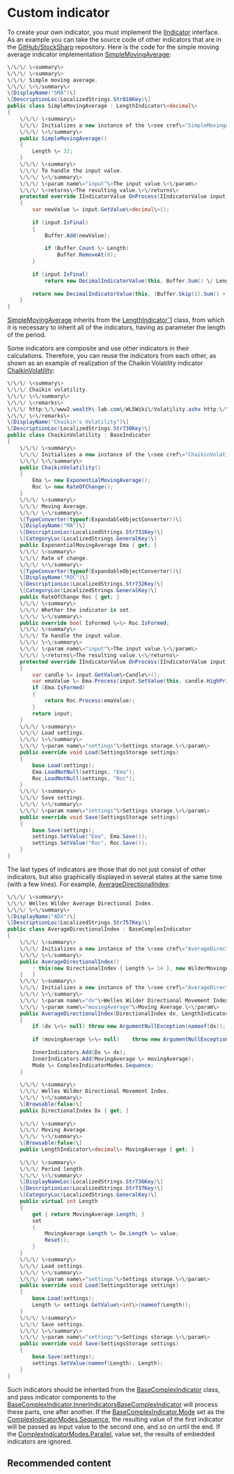 # Custom indicator

To create your own indicator, you must implement the [IIndicator](../api/StockSharp.Algo.Indicators.IIndicator.html) interface. As an example you can take the source code of other indicators that are in the [GitHub\/StockSharp](https://github.com/StockSharp/StockSharp) repository. Here is the code for the simple moving average indicator implementation [SimpleMovingAverage](../api/StockSharp.Algo.Indicators.SimpleMovingAverage.html): 

```cs
\/\/\/ \<summary\>
\/\/\/ \<summary\> 
\/\/\/ Simple moving average. 
\/\/\/ \<\/summary\> 
\[DisplayName("SMA")\] 
\[DescriptionLoc(LocalizedStrings.Str818Key)\] 
public class SimpleMovingAverage : LengthIndicator\<decimal\> 
{ 
	\/\/\/ \<summary\> 
	\/\/\/ Initializes a new instance of the \<see cref\="SimpleMovingAverage"\/\>. 
	\/\/\/ \<\/summary\> 
	public SimpleMovingAverage()
	{ 
		Length \= 32; 
	} 
	\/\/\/ \<summary\> 
	\/\/\/ To handle the input value. 
	\/\/\/ \<\/summary\> 
	\/\/\/ \<param name\="input"\>The input value.\<\/param\> 
	\/\/\/ \<returns\>The resulting value.\<\/returns\> 
	protected override IIndicatorValue OnProcess(IIndicatorValue input)
	{ 
		var newValue \= input.GetValue\<decimal\>(); 
        
		if (input.IsFinal) 
		{ 
			Buffer.Add(newValue); 
            
			if (Buffer.Count \> Length) 
				Buffer.RemoveAt(0); 
		} 
        
		if (input.IsFinal) 
			return new DecimalIndicatorValue(this, Buffer.Sum() \/ Length); 
        
		return new DecimalIndicatorValue(this, (Buffer.Skip(1).Sum() + newValue) \/ Length); 
	} 
} 
```

[SimpleMovingAverage](../api/StockSharp.Algo.Indicators.SimpleMovingAverage.html) inherits from the [LengthIndicator\`1](../api/StockSharp.Algo.Indicators.LengthIndicator`1.html) class, from which it is necessary to inherit all of the indicators, having as parameter the length of the period. 

Some indicators are composite and use other indicators in their calculations. Therefore, you can reuse the indicators from each other, as shown as an example of realization of the Chaikin Volatility indicator [ChaikinVolatility](../api/StockSharp.Algo.Indicators.ChaikinVolatility.html): 

```cs
\/\/\/ \<summary\>
\/\/\/ Chaikin volatility.
\/\/\/ \<\/summary\>
\/\/\/ \<remarks\>
\/\/\/ http:\/\/www2.wealth\-lab.com\/WL5Wiki\/Volatility.ashx http:\/\/www.incrediblecharts.com\/indicators\/chaikin\_volatility.php.
\/\/\/ \<\/remarks\>
\[DisplayName("Chaikin's Volatility")\]
\[DescriptionLoc(LocalizedStrings.Str730Key)\]
public class ChaikinVolatility : BaseIndicator
{
	\/\/\/ \<summary\>
	\/\/\/ Initializes a new instance of the \<see cref\="ChaikinVolatility"\/\>.
	\/\/\/ \<\/summary\>
	public ChaikinVolatility()
	{
		Ema \= new ExponentialMovingAverage();
		Roc \= new RateOfChange();
	}
	\/\/\/ \<summary\>
	\/\/\/ Moving Average.
	\/\/\/ \<\/summary\>
	\[TypeConverter(typeof(ExpandableObjectConverter))\]
	\[DisplayName("MA")\]
	\[DescriptionLoc(LocalizedStrings.Str731Key)\]
	\[CategoryLoc(LocalizedStrings.GeneralKey)\]
	public ExponentialMovingAverage Ema { get; }
	\/\/\/ \<summary\>
	\/\/\/ Rate of change.
	\/\/\/ \<\/summary\>
	\[TypeConverter(typeof(ExpandableObjectConverter))\]
	\[DisplayName("ROC")\]
	\[DescriptionLoc(LocalizedStrings.Str732Key)\]
	\[CategoryLoc(LocalizedStrings.GeneralKey)\]
	public RateOfChange Roc { get; }
	\/\/\/ \<summary\>
	\/\/\/ Whether the indicator is set.
	\/\/\/ \<\/summary\>
	public override bool IsFormed \=\> Roc.IsFormed;
	\/\/\/ \<summary\>
	\/\/\/ To handle the input value.
	\/\/\/ \<\/summary\>
	\/\/\/ \<param name\="input"\>The input value.\<\/param\>
	\/\/\/ \<returns\>The resulting value.\<\/returns\>
	protected override IIndicatorValue OnProcess(IIndicatorValue input)
	{
		var candle \= input.GetValue\<Candle\>();
		var emaValue \= Ema.Process(input.SetValue(this, candle.HighPrice \- candle.LowPrice));
		if (Ema.IsFormed)
		{
			return Roc.Process(emaValue);
		}
		return input;				
	}
	\/\/\/ \<summary\>
	\/\/\/ Load settings.
	\/\/\/ \<\/summary\>
	\/\/\/ \<param name\="settings"\>Settings storage.\<\/param\>
	public override void Load(SettingsStorage settings)
	{
		base.Load(settings);
		Ema.LoadNotNull(settings, "Ema");
		Roc.LoadNotNull(settings, "Roc");
	}
	\/\/\/ \<summary\>
	\/\/\/ Save settings.
	\/\/\/ \<\/summary\>
	\/\/\/ \<param name\="settings"\>Settings storage.\<\/param\>
	public override void Save(SettingsStorage settings)
	{
		base.Save(settings);
		settings.SetValue("Ema", Ema.Save());
		settings.SetValue("Roc", Roc.Save());
	}
}
```

The last types of indicators are those that do not just consist of other indicators, but also graphically displayed in several states at the same time (with a few lines). For example, [AverageDirectionalIndex](../api/StockSharp.Algo.Indicators.AverageDirectionalIndex.html): 

```cs
\/\/\/ \<summary\>
\/\/\/ Welles Wilder Average Directional Index.
\/\/\/ \<\/summary\>
\[DisplayName("ADX")\] 
\[DescriptionLoc(LocalizedStrings.Str757Key)\] 
public class AverageDirectionalIndex : BaseComplexIndicator 
{ 
	\/\/\/ \<summary\> 
	\/\/\/ Initializes a new instance of the \<see cref\="AverageDirectionalIndex"\/\>. 
	\/\/\/ \<\/summary\> 
	public AverageDirectionalIndex()
		: this(new DirectionalIndex { Length \= 14 }, new WilderMovingAverage { Length \= 14 }) 
	{ 	} 
	\/\/\/ \<summary\> 
	\/\/\/ Initializes a new instance of the \<see cref\="AverageDirectionalIndex"\/\>. 
	\/\/\/ \<\/summary\> 
	\/\/\/ \<param name\="dx"\>Welles Wilder Directional Movement Index.\<\/param\> 
	\/\/\/ \<param name\="movingAverage"\>Moving Average.\<\/param\> 
	public AverageDirectionalIndex(DirectionalIndex dx, LengthIndicator\<decimal\> movingAverage)
	{ 
		if (dx \=\= null) throw new ArgumentNullException(nameof(dx)); 
        
		if (movingAverage \=\= null) 	throw new ArgumentNullException(nameof(movingAverage)); 
        
		InnerIndicators.Add(Dx \= dx); 
		InnerIndicators.Add(MovingAverage \= movingAverage); 
		Mode \= ComplexIndicatorModes.Sequence; 
	} 
    
	\/\/\/ \<summary\> 
	\/\/\/ Welles Wilder Directional Movement Index. 
	\/\/\/ \<\/summary\> 
	\[Browsable(false)\] 
	public DirectionalIndex Dx { get; } 
    
	\/\/\/ \<summary\> 
	\/\/\/ Moving Average. 
	\/\/\/ \<\/summary\> 
	\[Browsable(false)\] 
	public LengthIndicator\<decimal\> MovingAverage { get; } 
    
	\/\/\/ \<summary\> 
	\/\/\/ Period length. 
	\/\/\/ \<\/summary\> 
	\[DisplayNameLoc(LocalizedStrings.Str736Key)\] 
	\[DescriptionLoc(LocalizedStrings.Str737Key)\] 
	\[CategoryLoc(LocalizedStrings.GeneralKey)\] 
	public virtual int Length
	{ 
		get { return MovingAverage.Length; } 
		set 
		{ 
			MovingAverage.Length \= Dx.Length \= value; 
			Reset(); 
		} 
	} 
	\/\/\/ \<summary\> 
	\/\/\/ Load settings. 
	\/\/\/ \<\/summary\> 
	\/\/\/ \<param name\="settings"\>Settings storage.\<\/param\> 
	public override void Load(SettingsStorage settings)
	{ 
		base.Load(settings); 
		Length \= settings.GetValue\<int\>(nameof(Length)); 
	} 
	\/\/\/ \<summary\> 
	\/\/\/ Save settings. 
	\/\/\/ \<\/summary\> 
	\/\/\/ \<param name\="settings"\>Settings storage.\<\/param\> 
	public override void Save(SettingsStorage settings)
	{ 
		base.Save(settings); 
		settings.SetValue(nameof(Length), Length); 
	} 
}
```

Such indicators should be inherited from the [BaseComplexIndicator](../api/StockSharp.Algo.Indicators.BaseComplexIndicator.html) class, and pass indicator components to the [BaseComplexIndicator.InnerIndicators](../api/StockSharp.Algo.Indicators.BaseComplexIndicator.InnerIndicators.html)[BaseComplexIndicator](../api/StockSharp.Algo.Indicators.BaseComplexIndicator.html) will process these parts, one after another. If the [BaseComplexIndicator.Mode](../api/StockSharp.Algo.Indicators.BaseComplexIndicator.Mode.html) set as the [ComplexIndicatorModes.Sequence](../api/StockSharp.Algo.Indicators.ComplexIndicatorModes.Sequence.html), the resulting value of the first indicator will be passed as input value to the second one, and so on until the end. If the [ComplexIndicatorModes.Parallel](../api/StockSharp.Algo.Indicators.ComplexIndicatorModes.Parallel.html), value set, the results of embedded indicators are ignored. 

## Recommended content
